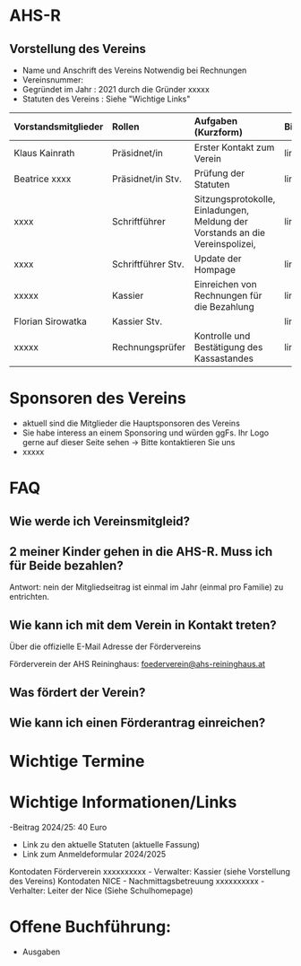 # AHS-R


## Vorstellung des Vereins

-  Name und Anschrift des Vereins
   Notwendig bei Rechnungen
- Vereinsnummer:
- Gegründet im Jahr : 2021 durch die Gründer xxxxx
- Statuten des Vereins : Siehe "Wichtige Links"


| Vorstandsmitglieder | Rollen              | Aufgaben (Kurzform)                                                           | Bild   |
| :------------------ | :------------------ | :----------                                                                   | :---   |
| Klaus Kainrath      | Präsidnet/in        | Erster Kontakt zum Verein                                                     | link   |
| Beatrice xxxx       | Präsidnet/in Stv.   | Prüfung der Statuten                                                          | link   |
| xxxx                | Schriftführer       | Sitzungsprotokolle, Einladungen, Meldung der Vorstands an die Vereinspolizei, | link   |
| xxxx                | Schriftführer Stv.  | Update der Hompage                                                            | link   |
| xxxxx               | Kassier             | Einreichen von Rechnungen für die Bezahlung                                   | link   |
| Florian Sirowatka   | Kassier Stv.        |                                                                               | link   |
| xxxxx               | Rechnungsprüfer     | Kontrolle und Bestätigung des Kassastandes                                    | link   |

# Sponsoren des Vereins
   - aktuell sind die Mitglieder die Hauptsponsoren des Vereins
   - Sie habe interess an einem Sponsoring und würden ggFs. Ihr Logo gerne auf dieser Seite sehen -> Bitte kontaktieren Sie uns
   - xxxxx


# FAQ

## Wie werde ich Vereinsmitgleid?
   
## 2 meiner Kinder gehen in die AHS-R. Muss ich für Beide bezahlen?
   Antwort: nein der Mitgliedseitrag ist einmal im Jahr (einmal pro Familie) zu entrichten.
   

## Wie kann ich mit dem Verein in Kontakt treten?
  Über die offizielle E-Mail Adresse der Fördervereins
  
  Förderverein der AHS Reininghaus: foederverein@ahs-reininghaus.at

## Was fördert der Verein?

## Wie kann ich einen Förderantrag einreichen?

# Wichtige Termine

# Wichtige Informationen/Links
   -Beitrag 2024/25: 40 Euro 
   - Link zu den aktuelle Statuten (aktuelle Fassung)
   - Link zum Anmeldeformular 2024/2025 
   
   Kontodaten Förderverein                   xxxxxxxxxx        - Verwalter: Kassier (siehe Vorstellung des Vereins)
   Kontodaten NICE - Nachmittagsbetreuung    xxxxxxxxxx        - Verhalter: Leiter der Nice (Siehe Schulhomepage)

# Offene Buchführung: 
   - Ausgaben 
